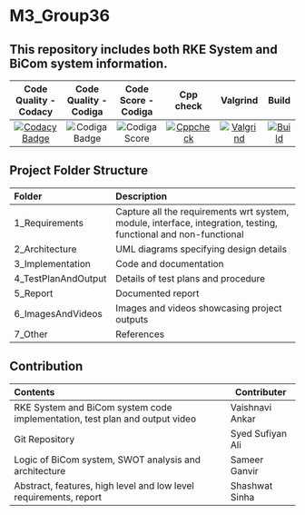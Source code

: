 # M3_Group36

## This repository includes both RKE System and BiCom system information.

| Code Quality - Codacy | Code Quality - Codiga | Code Score - Codiga | Cpp check | Valgrind | Build |
| :-------------------: | :-------------------: | :-----------------: | :---------:| :--------: | :-------: |
| [![Codacy Badge](https://app.codacy.com/project/badge/Grade/7b1a1ec0e03648d487deba953d02e5af)](https://www.codacy.com/gh/shashwat2811/M3_Group36/dashboard?utm_source=github.com&amp;utm_medium=referral&amp;utm_content=shashwat2811/M3_Group36&amp;utm_campaign=Badge_Grade) | ![Codiga Badge](https://api.codiga.io/project/31879/status/svg) | ![Codiga Score](https://api.codiga.io/project/31879/score/svg) |[![Cppcheck](https://github.com/shashwat2811/M3_Group36/actions/workflows/c-cpp.yml/badge.svg)](https://github.com/shashwat2811/M3_Group36/actions/workflows/c-cpp.yml) | [![Valgrind](https://github.com/shashwat2811/M3_Group36/actions/workflows/Valgrind.yml/badge.svg)](https://github.com/shashwat2811/M3_Group36/actions/workflows/Valgrind.yml) | [![Build](https://github.com/shashwat2811/M3_Group36/actions/workflows/Build.yml/badge.svg)](https://github.com/shashwat2811/M3_Group36/actions/workflows/Build.yml) |  

## Project Folder Structure 
| Folder              | Description                                                                                                     |
| :------------------ | :-------------------------------------------------------------------------------------------------------------- |
| 1_Requirements      | Capture all the requirements wrt system, module, interface, integration, testing, functional and non-functional |
| 2_Architecture      | UML diagrams specifying design details                                                                          |
| 3_Implementation    | Code and documentation                                                                                          |
| 4_TestPlanAndOutput | Details of test plans and procedure                                                                             |
| 5_Report            | Documented report                                                                                               |
| 6_ImagesAndVideos   | Images and videos showcasing project outputs                                                                    |
| 7_Other             | References                                                                                                      |

## Contribution
| Contents                                                                    | Contributer      |
| :-------------------------------------------------------------------------- | ---------------- |
| RKE System and BiCom system code implementation, test plan and output video | Vaishnavi Ankar  |
| Git Repository                                                              | Syed Sufiyan Ali |
| Logic of BiCom system, SWOT analysis and architecture                       | Sameer Ganvir    |
| Abstract, features, high level and low level requirements, report  | Shashwat Sinha   |
